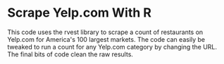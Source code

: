 # Scrape Yelp.com With R
This code uses the rvest library to scrape a count of restaurants on Yelp.com for America's 100 largest markets. The code can easily be tweaked to run a count for any Yelp.com category by changing the URL. The final bits of code clean the raw results.
